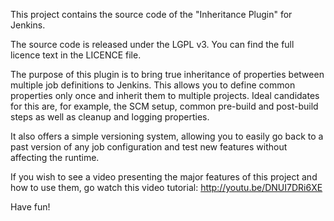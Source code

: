 This project contains the source code of the "Inheritance Plugin" for
Jenkins.

The source code is released under the LGPL v3. You can find the full
licence text in the LICENCE file.


The purpose of this plugin is to bring true inheritance of properties 
between multiple job definitions to Jenkins. This allows you to define
common properties only once and inherit them to multiple projects. Ideal
candidates for this are, for example, the SCM setup, common pre-build and
post-build steps as well as cleanup and logging properties.

It also offers a simple versioning system, allowing you to easily go back to
a past version of any job configuration and test new features without
affecting the runtime.

If you wish to see a video presenting the major features of this project and
how to use them, go watch this video tutorial: http://youtu.be/DNUI7DRi6XE


Have fun!

